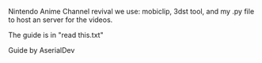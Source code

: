 Nintendo Anime Channel revival 
we use: mobiclip, 3dst tool, and my .py file to host an server for the videos.

The guide is in "read this.txt"

Guide by AserialDev 
